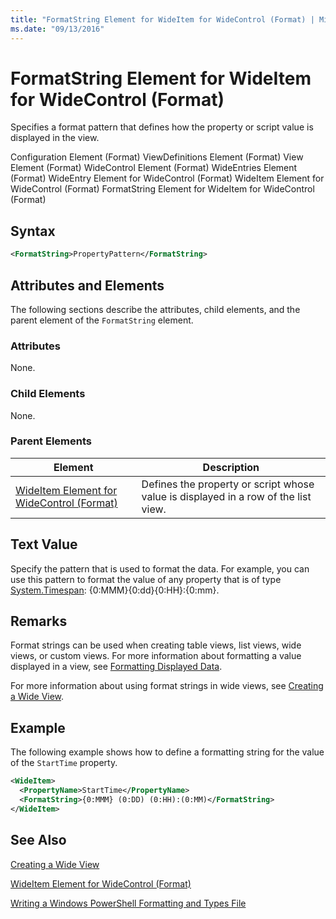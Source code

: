 ```yaml
---
title: "FormatString Element for WideItem for WideControl (Format) | Microsoft Docs"
ms.date: "09/13/2016"
---
```

# FormatString Element for WideItem for WideControl (Format)

Specifies a format pattern that defines how the property or script value is displayed in the view.

Configuration Element (Format)
ViewDefinitions Element (Format)
View Element (Format)
WideControl Element (Format)
WideEntries Element (Format)
WideEntry Element for WideControl (Format)
WideItem Element for WideControl (Format)
FormatString Element for WideItem for WideControl (Format)

## Syntax

```xml
<FormatString>PropertyPattern</FormatString>
```

## Attributes and Elements

The following sections describe the attributes, child elements, and the parent element of the `FormatString` element.

### Attributes

None.

### Child Elements

None.

### Parent Elements

|Element|Description|
|-------------|-----------------|
|[WideItem Element for WideControl (Format)](./wideitem-element-for-widecontrol-format.md)|Defines the property or script whose value is displayed in a row of the list view.|

## Text Value

Specify the pattern that is used to format the data. For example, you can use this pattern to format the value of any property that is of type [System.Timespan](/dotnet/api/System.TimeSpan): {0:MMM}{0:dd}{0:HH}:{0:mm}.

## Remarks

Format strings can be used when creating table views, list views, wide views, or custom views. For more information about formatting a value displayed in a view, see [Formatting Displayed Data](./formatting-displayed-data.md).

For more information about using format strings in wide views, see [Creating a Wide View](./creating-a-wide-view.md).

## Example

The following example shows how to define a formatting string for the value of the `StartTime` property.

```xml
<WideItem>
  <PropertyName>StartTime</PropertyName>
  <FormatString>{0:MMM} (0:DD) (0:HH):(0:MM)</FormatString>
</WideItem>
```

## See Also

[Creating a Wide View](./creating-a-wide-view.md)

[WideItem Element for WideControl (Format)](./wideitem-element-for-widecontrol-format.md)

[Writing a Windows PowerShell Formatting and Types File](./writing-a-powershell-formatting-file.md)
